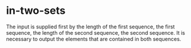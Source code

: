 # in-two-sets
The input is supplied first by the length of the first sequence, the first sequence, the length of the second sequence, the second sequence. It is necessary to output the elements that are contained in both sequences.
